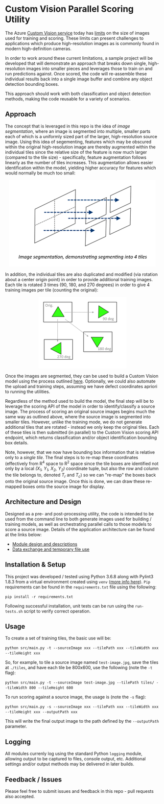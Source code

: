 # Custom Vision Parallel Scoring Utility
  
The Azure [Custom Vision service][1] today has [limits][2] on the size of images used for training and scoring. These limits can present challenges to applications which produce high-resolution images as is commonly found in modern high-definition cameras.

In order to work around these current limitations, a sample project will be developed that will demonstrate an approach that breaks down single, high-resolution images into smaller pieces and leverages those to train on and run predictions against. Once scored, the code will re-assemble these individual results back into a single image buffer and combine any object detection bounding boxes.

This approach should work with both classification and object detection methods, making the code reusable for a variety of scenarios.

## Approach

The concept that is leveraged in this repo is the idea of _image segmentation_, where an image is segmented into multiple, smaller parts each of which is a uniformly sized part of the larger, high-resolution source image. Using this idea of segementing, features which may be obscured within the original high-resolution image are thereby augmented within the individual tiles since the relative size of the feature is now much larger (compared to the tile size) - specifically, feature augmentation follows linearly as the number of tiles increases. This augmentation allows easier identification within the model, yielding higher accuracy for features which would normally be much too small:

<p align="center"> 
    <img src="docs/segmentation-example-1.png">
</p>

In addition, the individual tiles are also duplicated and modified (via rotation about a center origin point) in order to provide additional training images. Each tile is rotated 3 times (90, 180, and 270 degrees) in order to give 4 training images per tile (counting the original):

<p align="center"> 
    <img src="docs/rotation-example-1.png">
</p>

Once the images are segmented, they can be used to build a Custom Vision model using the process outlined [here][3]. Optionally, we could also automate the upload and training steps, assuming we have defect coordinates apriori to running the utilities.

Regardless of the method used to build the model, the final step will be to leverage the scoring API of the model in order to identify/classify a source image. The process of scoring an original source images begins much the same way as outlined above, where the source image is segmented into smaller tiles. However, unlike the training mode, we do not generate additional tiles that are rotated - instead we only keep the original tiles. Each of these tiles is then submitted (in parallel) to the Custom Vision scoring API endpoint, which returns classification and/or object identification bounding box details.

Note, however, that we now have bounding box information that is relative only to a *single tile*. The final steps is to re-map these coordinates (effectively from R<sup>4</sup> space to R<sup>2</sup> space since the tile boxes are identified not only by a local _(X<sub>1</sub>, Y<sub>1</sub>, X<sub>2</sub>, Y<sub>2</sub>)_ coordinate tuple, but also the row and column the tile belongs to, denoted _T<sub>r</sub>_ and _T<sub>c</sub>_) so we can "re-map" the boxes back onto the original source image. Once this is done, we can draw these re-mapped boxes onto the source image for display.

## Architecture and Design

Designed as a pre- and post-processing utility, the code is intended to be used from the command line to both generate images used for building / training models, as well as orchestrating parallel calls to those models to score a source image. Details of the application architecture can be found at the links below:

* [Module design and descriptions](docs/module-design.md)
* [Data exchange and temporary file use](docs/data-exchange.md)

## Installation & Setup

This project was developed / tested using Python 3.6.8 along with Pylint3 1.8.3 from a virtual environment created using `venv` ([more info here][4]). `Pip` requirements can be found in the `requirements.txt` file using the following: 

`pip install -r requirements.txt`

Following successful installation, unit tests can be run using the `run-tests.sh` script to verify correct operation.

## Usage

To create a set of training tiles, the basic use will be:

`python src/main.py -t --sourceImage xxx --tilePath xxx --tileWidth xxx --tileHeight xxx`

So, for example, to tile a source image named `test-image.jpg`, save the tiles at `./tiles`, and have each tile be 800x600, use the following (note the `-t` flag):

`python src/main.py -t --sourceImage test-image.jpg --tilePath tiles/ --tileWidth 800 --tileHeight 600`

To run scoring against a source image, the usage is (note the `-s` flag):

`python src/main.py -s --sourceImage xxx --tilePath xxx --tileWidth xxx --tileHeight xxx --outputPath xxx`

This will write the final output image to the path defined by the `--outputPath` parameter.

## Logging

All modules currenly log using the standard Python `logging` module, allowing output to be captured to files, console output, etc. Additional settings and/or output methods may be delivered in later builds.

## Feedback / Issues

Please feel free to submit issues and feedback in this repo - pull requests also accepted.


[1]: https://docs.microsoft.com/en-us/azure/cognitive-services/custom-vision-service/home
[2]: https://docs.microsoft.com/en-us/azure/cognitive-services/custom-vision-service/limits-and-quotas
[3]: https://docs.microsoft.com/en-us/azure/cognitive-services/custom-vision-service/get-started-build-detector 
[4]: https://docs.python.org/3.6/library/venv.html